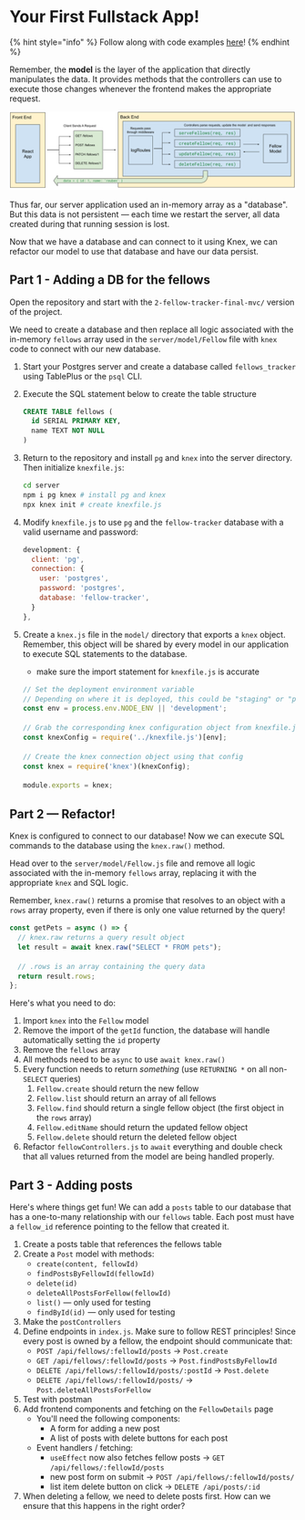 # Your First Fullstack App!

{% hint style="info" %}
Follow along with code examples [here](https://github.com/The-Marcy-Lab-School/8-1-0-express-rest-api-model)!
{% endhint %}

Remember, the **model** is the layer of the application that directly manipulates the data. It provides methods that the controllers can use to execute those changes whenever the frontend makes the appropriate request.

![Thus far, our server application used an in-memory array as a "database".](img/express-middleware-model.svg)

Thus far, our server application used an in-memory array as a "database". But this data is not persistent — each time we restart the server, all data created during that running session is lost.

Now that we have a database and can connect to it using Knex, we can refactor our model to use that database and have our data persist.

## Part 1 - Adding a DB for the fellows

Open the repository and start with the `2-fellow-tracker-final-mvc/` version of the project.

We need to create a database and then replace all logic associated with the in-memory `fellows` array used in the `server/model/Fellow` file with `knex` code to connect with our new database.

1. Start your Postgres server and create a database called `fellows_tracker` using TablePlus or the `psql` CLI.
2. Execute the SQL statement below to create the table structure

    ```sql
    CREATE TABLE fellows (
      id SERIAL PRIMARY KEY,
      name TEXT NOT NULL
    )
    ```
3. Return to the repository and install `pg` and `knex` into the server directory. Then initialize `knexfile.js`:

    ```sh
    cd server
    npm i pg knex # install pg and knex
    npx knex init # create knexfile.js
    ```

4. Modify `knexfile.js` to use `pg` and the `fellow-tracker` database with a valid username and password:

    ```js
    development: {
      client: 'pg',
      connection: {
        user: 'postgres',
        password: 'postgres',
        database: 'fellow-tracker', 
      }
    },
    ```

5. Create a `knex.js` file in the `model/` directory that exports a `knex` object. Remember, this object will be shared by every model in our application to execute SQL statements to the database.

    * make sure the import statement for `knexfile.js` is accurate

    ```js
    // Set the deployment environment variable
    // Depending on where it is deployed, this could be "staging" or "production"
    const env = process.env.NODE_ENV || 'development';

    // Grab the corresponding knex configuration object from knexfile.js
    const knexConfig = require('../knexfile.js')[env];

    // Create the knex connection object using that config
    const knex = require('knex')(knexConfig);

    module.exports = knex;
    ```
## Part 2 — Refactor!

Knex is configured to connect to our database! Now we can execute SQL commands to the database using the `knex.raw()` method.

Head over to the `server/model/Fellow.js` file and remove all logic associated with the in-memory `fellows` array, replacing it with the appropriate `knex` and SQL logic.

Remember, `knex.raw()` returns a promise that resolves to an object with a `rows` array property, even if there is only one value returned by the query!

```js
const getPets = async () => {
  // knex.raw returns a query result object
  let result = await knex.raw("SELECT * FROM pets");
  
  // .rows is an array containing the query data
  return result.rows;
};
```

Here's what you need to do:
1. Import `knex` into the `Fellow` model
2. Remove the import of the `getId` function, the database will handle automatically setting the `id` property
3. Remove the `fellows` array
4. All methods need to be `async` to use `await knex.raw()`
5. Every function needs to return _something_ (use `RETURNING *` on all non-`SELECT` queries)
   1. `Fellow.create` should return the new fellow
   2. `Fellow.list` should return an array of all fellows
   3. `Fellow.find` should return a single fellow object (the first object in the `rows` array)
   4. `Fellow.editName` should return the updated fellow object
   5. `Fellow.delete` should return the deleted fellow object
6.  Refactor `fellowControllers.js` to `await` everything and double check that all values returned from the model are being handled properly.

## Part 3 - Adding posts

Here's where things get fun! We can add a `posts` table to our database that has a one-to-many relationship with our `fellows` table. Each post must have a `fellow_id` reference pointing to the fellow that created it.

1. Create a posts table that references the fellows table
2. Create a `Post` model with methods:
   * `create(content, fellowId)`
   * `findPostsByFellowId(fellowId)`
   * `delete(id)`
   * `deleteAllPostsForFellow(fellowId)`
   * `list()` — only used for testing
   * `findById(id)` — only used for testing
3. Make the `postControllers`
4. Define endpoints in `index.js`. Make sure to follow REST principles! Since every post is owned by a fellow, the endpoint should communicate that:
   * `POST /api/fellows/:fellowId/posts` → `Post.create`
   * `GET /api/fellows/:fellowId/posts` → `Post.findPostsByFellowId`
   * `DELETE /api/fellows/:fellowId/posts/:postId` → `Post.delete`
   * `DELETE /api/fellows/:fellowId/posts/` → `Post.deleteAllPostsForFellow`
5. Test with postman
6. Add frontend components and fetching on the `FellowDetails` page
   * You'll need the following components:
     * A form for adding a new post
     * A list of posts with delete buttons for each post
   * Event handlers / fetching:
     * `useEffect` now also fetches fellow posts -> `GET /api/fellows/:fellowId/posts`
     * new post form on submit -> `POST /api/fellows/:fellowId/posts/`
     * list item delete button on click -> `DELETE /api/posts/:id`
7. When deleting a fellow, we need to delete posts first. How can we ensure that this happens in the right order?
